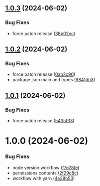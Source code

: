## [1.0.3](https://github.com/samuel-videau/absinthe-sdk/compare/v1.0.2...v1.0.3) (2024-06-02)


### Bug Fixes

* force patch release ([38b02ec](https://github.com/samuel-videau/absinthe-sdk/commit/38b02ece446eba3733f70e3543548ab245e4b866))

## [1.0.2](https://github.com/samuel-videau/absinthe-sdk/compare/v1.0.1...v1.0.2) (2024-06-02)


### Bug Fixes

* force patch release ([0ab2c90](https://github.com/samuel-videau/absinthe-sdk/commit/0ab2c906d6b4b0e7835b9639f16c4b1c4882eda4))
* package.json main and types ([9841db3](https://github.com/samuel-videau/absinthe-sdk/commit/9841db36c94faf00496250cee0b4d48ae1014c01))

## [1.0.1](https://github.com/samuel-videau/absinthe-sdk/compare/v1.0.0...v1.0.1) (2024-06-02)


### Bug Fixes

* force patch release ([543af33](https://github.com/samuel-videau/absinthe-sdk/commit/543af33058029314e5fa294825dbed4d0430e2c9))

# 1.0.0 (2024-06-02)


### Bug Fixes

* node version workflow ([f7e78fe](https://github.com/samuel-videau/absinthe-sdk/commit/f7e78fedba186c7fa034e56009b3a1811e96b549))
* permissions contents ([2f29c8c](https://github.com/samuel-videau/absinthe-sdk/commit/2f29c8c2fda5b065ba2e4e6f28513a60bc9c7cae))
* workflow with yarn ([4a38b53](https://github.com/samuel-videau/absinthe-sdk/commit/4a38b538a7cff57a84f2533db79375fae9123264))
